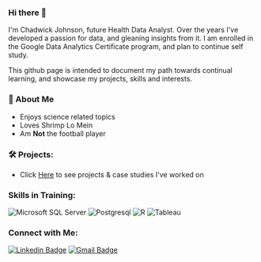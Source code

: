 ### Hi there 👋
I'm Chadwick Johnson, future Health Data Analyst. Over the years I've developed a passion for data, and gleaning insights from it. I am enrolled in the Google Data Analytics Certificate program, and plan to continue self study.

This github page is intended to document my path towards continual learning, and showcase my projects, skills and interests.

### 🚨 About Me

- Enjoys science related topics
- Loves Shrimp Lo Mein
- Am **Not** the football player

### 🛠️ Projects:

- Click [Here](https://github.com/cgjohnso/portfolio/) to see projects & case studies I've worked on


### Skills in Training:

![Microsoft SQL Server](https://img.shields.io/badge/Microsoft_SQL_Server-CC2927?style=for-the-badge&logo=microsoft-sql-server&logoColor=white)
![Postgresql](https://img.shields.io/badge/PostgreSQL-316192?style=for-the-badge&logo=postgresql&logoColor=white)
![R](https://img.shields.io/badge/R-276DC3?style=for-the-badge&logo=r&logoColor=white)
![Tableau](https://img.shields.io/badge/Tableau-E97627?style=for-the-badge&logo=Tableau&logoColor=white)

### Connect with Me:
[![Linkedin Badge](https://img.shields.io/badge/LinkedIn-0077B5?style=for-the-badge&logo=linkedin&logoColor=white&link=https://www.linkedin.com/in/chadwickgjohnson/)](https://www.linkedin.com/in/chadwickgjohnson/)
[![Gmail Badge](https://img.shields.io/badge/Gmail-D14836?style=for-the-badge&logo=gmail&logoColor=white&link=mailto:chadwickgjohnson@gmail.com)](mailto:chadwickgjohnson@gmail.com)

<!--
**cgjohnso/cgjohnso** is a ✨ _special_ ✨ repository because its `README.md` (this file) appears on your GitHub profile.

Here are some ideas to get you started:

- 🔭 I’m currently working on ...
- 🌱 I’m currently learning ...
- 👯 I’m looking to collaborate on ...
- 🤔 I’m looking for help with ...
- 💬 Ask me about ...
- 📫 How to reach me: ...
- 😄 Pronouns: ...
- ⚡ Fun fact: ...
-->
